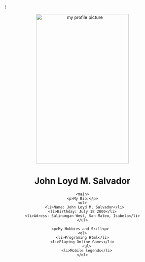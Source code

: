 !<doctype html>
<html>
<head>
	<meta charset="utf-8">
	<title>Salvador Project</title>
	<link rel="stylesheet" type="text/css" href="css/style.css">
</head>

<body>
	<header>
	<center><a href="https://www.facebook.com/johnloydskie181"><img src="/johnloydskie181.jpg" width="300px" height="483px" alt="my profile picture"/></a>
	<h1>John Loyd M. Salvador</h1></center>
	<header>
		
	<main>
	<p>My Bio:</p>
	<ul>
      <li>Name: John Loyd M. Salvador</li>
	<li>Birthday: July 18 2000</li>
	<li>Adress: Salinungan West, San Mateo, Isabela</li>
	</ul>
	
	<p>My Hobbies and Skill<p>	
	<ol>
	<li>Programing Html</li>
	<li>Playing Online Games</li>
		<ul>
		<li>Mobile legends</li>
	</ol>
      
      
	
	
</body>
</html>
